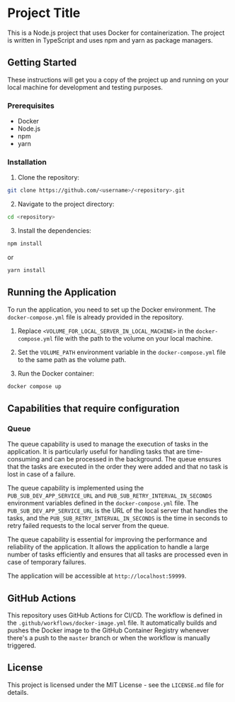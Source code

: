 # Project Title

This is a Node.js project that uses Docker for containerization. The project is written in TypeScript and uses npm and yarn as package managers.

## Getting Started

These instructions will get you a copy of the project up and running on your local machine for development and testing purposes.

### Prerequisites

- Docker
- Node.js
- npm
- yarn

### Installation

1. Clone the repository:

```bash
git clone https://github.com/<username>/<repository>.git
```

2. Navigate to the project directory:

```bash
cd <repository>
```

3. Install the dependencies:

```bash
npm install
```

or

```bash
yarn install
```

## Running the Application

To run the application, you need to set up the Docker environment. The `docker-compose.yml` file is already provided in the repository.

1. Replace `<VOLUME_FOR_LOCAL_SERVER_IN_LOCAL_MACHINE>` in the `docker-compose.yml` file with the path to the volume on your local machine.

2. Set the `VOLUME_PATH` environment variable in the `docker-compose.yml` file to the same path as the volume path.

3. Run the Docker container:

```bash
docker compose up
```

## Capabilities that require configuration

### Queue

The queue capability is used to manage the execution of tasks in the application. It is particularly useful for handling tasks that are time-consuming and can be processed in the background. The queue ensures that the tasks are executed in the order they were added and that no task is lost in case of a failure.

The queue capability is implemented using the `PUB_SUB_DEV_APP_SERVICE_URL` and `PUB_SUB_RETRY_INTERVAL_IN_SECONDS` environment variables defined in the `docker-compose.yml` file. The `PUB_SUB_DEV_APP_SERVICE_URL` is the URL of the local server that handles the tasks, and the `PUB_SUB_RETRY_INTERVAL_IN_SECONDS` is the time in seconds to retry failed requests to the local server from the queue.

The queue capability is essential for improving the performance and reliability of the application. It allows the application to handle a large number of tasks efficiently and ensures that all tasks are processed even in case of temporary failures.

The application will be accessible at `http://localhost:59999`.

## GitHub Actions

This repository uses GitHub Actions for CI/CD. The workflow is defined in the `.github/workflows/docker-image.yml` file. It automatically builds and pushes the Docker image to the GitHub Container Registry whenever there's a push to the `master` branch or when the workflow is manually triggered.

## License

This project is licensed under the MIT License - see the `LICENSE.md` file for details.
